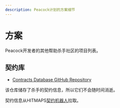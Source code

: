 ```yaml
---
description: Peacock计划的方案细节
---
```


# 方案

Peacock开发者的其他帮助杀手社区的项目列表。

## 契约库

-   [Contracts Database GitHub Repository](https://github.com/thepeacockproject/Contracts)

该仓库储存了杀手的契约信息，所以它们不会随时间消逝。

契约信息从HITMAPS[契约机器人](https://bot.hitmaps.com/)拉取。
